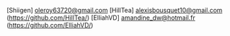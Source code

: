 [Shiigen] oleroy63720@gmail.com
[HillTea] alexisbousquet10@gmail.com (https://github.com/HillTea/)
[ElliahVD] amandine_dw@hotmail.fr (https://github.com/ElliahVD/)
